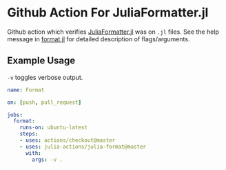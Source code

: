 # Github Action For JuliaFormatter.jl

Github action which verifies [JuliaFormatter.jl](https://github.com/domluna/JuliaFormatter.jl) was on `.jl` files.
See the help message in [format.jl](./format.jl) for detailed description of flags/arguments.

## Example Usage

`-v` toggles verbose output.


```yaml
name: Format

on: [push, pull_request]

jobs:
  format:
    runs-on: ubuntu-latest
    steps:
    - uses: actions/checkout@master
    - uses: julia-actions/julia-format@master
      with:
        args: -v .
```

